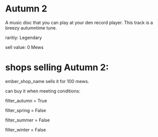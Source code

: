# Autumn 2

A music disc that you can play at your den record player. This track is a breezy autumntime tune.

raritiy: Legendary

sell value: 0 Mews

# shops selling Autumn 2:

ember_shop_name sells it for 100 mews.

can buy it when meeting conditions: 

filter_autumn = True

filter_spring = False

filter_summer = False

filter_winter = False